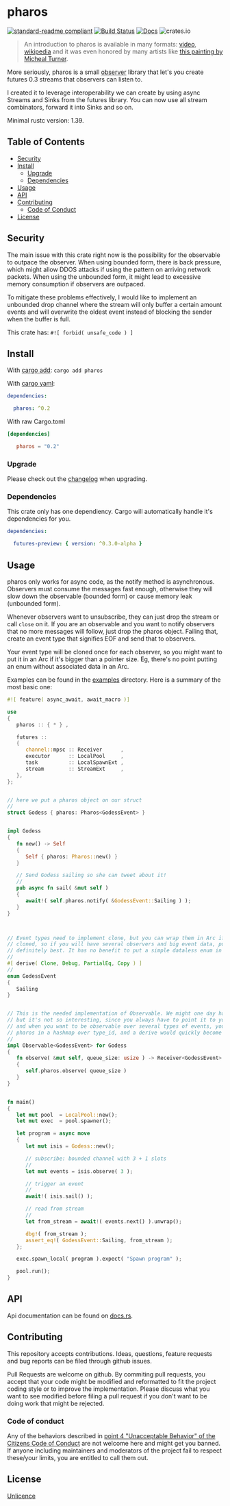 # pharos

[![standard-readme compliant](https://img.shields.io/badge/readme%20style-standard-brightgreen.svg?style=flat-square)](https://github.com/RichardLitt/standard-readme)
[![Build Status](https://api.travis-ci.org/najamelan/pharos.svg?branch=master)](https://travis-ci.org/najamelan/pharos)
[![Docs](https://docs.rs/pharos/badge.svg)](https://docs.rs/pharos)
![crates.io](https://img.shields.io/crates/v/pharos.svg)

> An introduction to pharos is available in many formats: [video](https://youtu.be/BAzsxW-nxh8), [wikipedia](https://en.wikipedia.org/wiki/Lighthouse_of_Alexandria) and it was even honored by many artists like [this painting by Micheal Turner](http://omeka.wustl.edu/omeka/files/original/2694d12580166e77d40afd37b492a78e.jpg).

More seriously, pharos is a small [observer](https://en.wikipedia.org/wiki/Observer_pattern) library that let's you create futures 0.3 streams that observers can listen to.

I created it to leverage interoperability we can create by using async Streams and Sinks from the futures library. You can now use all stream combinators, forward it into Sinks and so on.

Minimal rustc version: 1.39.

## Table of Contents

- [Security](#security)
- [Install](#install)
  - [Upgrade](#upgrade)
  - [Dependencies](#dependencies)
- [Usage](#usage)
- [API](#api)
- [Contributing](#contributing)
  - [Code of Conduct](#code-of-conduct)
- [License](#license)

## Security

The main issue with this crate right now is the possibility for the observable to outpace the observer. When using bounded form, there is back pressure, which might allow DDOS attacks if using the pattern on arriving network packets. When using the unbounded form, it might lead to excessive memory consumption if observers are outpaced.

To mitigate these problems effectively, I would like to implement an unbounded drop channel where the stream will only buffer a certain amount events and will overwrite the oldest event instead of blocking the sender when the buffer is full.

This crate has: `#![ forbid( unsafe_code ) ]`


## Install

With [cargo add](https://github.com/killercup/cargo-edit):
`cargo add pharos`

With [cargo yaml](https://gitlab.com/storedbox/cargo-yaml):
```yaml
dependencies:

  pharos: ^0.2
```

With raw Cargo.toml
```toml
[dependencies]

   pharos = "0.2"
```

### Upgrade

Please check out the [changelog](https://github.com/najamelan/pharos/blob/master/CHANGELOG.md) when upgrading.


### Dependencies

This crate only has one dependiency. Cargo will automatically handle it's dependencies for you.

```yaml
dependencies:

  futures-preview: { version: ^0.3.0-alpha }
```

## Usage

pharos only works for async code, as the notify method is asynchronous. Observers must consume the messages
fast enough, otherwise they will slow down the observable (bounded form) or cause memory leak (unbounded form).

Whenever observers want to unsubscribe, they can just drop the stream or call `close` on it. If you are an observable and you want to notify observers that no more messages will follow, just drop the pharos object. Failing that, create an event type that signifies EOF and send that to observers.

Your event type will be cloned once for each observer, so you might want to put it in an Arc if it's bigger than a pointer size. Eg, there's no point putting an enum without associated data in an Arc.

Examples can be found in the [examples](https://github.com/najamelan/pharos/tree/master/examples) directory. Here is a summary of the most basic one:

```rust
#![ feature( async_await, await_macro )]

use
{
   pharos :: { * } ,

   futures ::
   {
      channel::mpsc :: Receiver      ,
      executor      :: LocalPool     ,
      task          :: LocalSpawnExt ,
      stream        :: StreamExt     ,
   },
};


// here we put a pharos object on our struct
//
struct Godess { pharos: Pharos<GodessEvent> }


impl Godess
{
   fn new() -> Self
   {
      Self { pharos: Pharos::new() }
   }

   // Send Godess sailing so she can tweet about it!
   //
   pub async fn sail( &mut self )
   {
      await!( self.pharos.notify( &GodessEvent::Sailing ) );
   }
}



// Event types need to implement clone, but you can wrap them in Arc if not. Also they will be
// cloned, so if you will have several observers and big event data, putting them in an Arc is
// definitely best. It has no benefit to put a simple dataless enum in an Arc though.
//
#[ derive( Clone, Debug, PartialEq, Copy ) ]
//
enum GodessEvent
{
   Sailing
}


// This is the needed implementation of Observable. We might one day have a derive for this,
// but it's not so interesting, since you always have to point it to your pharos object,
// and when you want to be observable over several types of events, you might want to keep
// pharos in a hashmap over type_id, and a derive would quickly become a mess.
//
impl Observable<GodessEvent> for Godess
{
   fn observe( &mut self, queue_size: usize ) -> Receiver<GodessEvent>
   {
      self.pharos.observe( queue_size )
   }
}


fn main()
{
   let mut pool  = LocalPool::new();
   let mut exec  = pool.spawner();

   let program = async move
   {
      let mut isis = Godess::new();

      // subscribe: bounded channel with 3 + 1 slots
      //
      let mut events = isis.observe( 3 );

      // trigger an event
      //
      await!( isis.sail() );

      // read from stream
      //
      let from_stream = await!( events.next() ).unwrap();

      dbg!( from_stream );
      assert_eq!( GodessEvent::Sailing, from_stream );
   };

   exec.spawn_local( program ).expect( "Spawn program" );

   pool.run();
}
```


## API

Api documentation can be found on [docs.rs](https://docs.rs/pharos).


## Contributing

This repository accepts contributions. Ideas, questions, feature requests and bug reports can be filed through github issues.

Pull Requests are welcome on github. By commiting pull requests, you accept that your code might be modified and reformatted to fit the project coding style or to improve the implementation. Please discuss what you want to see modified before filing a pull request if you don't want to be doing work that might be rejected.


### Code of conduct

Any of the behaviors described in [point 4 "Unacceptable Behavior" of the Citizens Code of Conduct](http://citizencodeofconduct.org/#unacceptable-behavior) are not welcome here and might get you banned. If anyone including maintainers and moderators of the project fail to respect these/your limits, you are entitled to call them out.

## License

[Unlicence](https://unlicense.org/)
